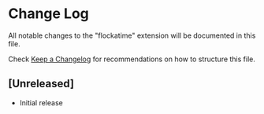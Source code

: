 # Change Log

All notable changes to the "flockatime" extension will be documented in this file.

Check [Keep a Changelog](http://keepachangelog.com/) for recommendations on how to structure this file.

## [Unreleased]

- Initial release